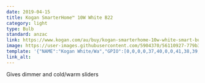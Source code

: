 ```yaml
---
date: 2019-04-15
title: Kogan SmarterHome™ 10W White B22
category: light
type: Bulb
standard: anzac
link: https://www.kogan.com/au/buy/kogan-smarterhome-10w-white-smart-bulb-b22/
image: https://user-images.githubusercontent.com/5904370/56110927-779b3f80-5f56-11e9-92f2-8b6993b8b1d9.png
template: '{"NAME":"Kogan White/Wa","GPIO":[0,0,0,0,37,40,0,0,41,38,39,0,0],"FLAG":0,"BASE":18}' 
link_alt: 
---
```


Gives dimmer and cold/warm sliders
